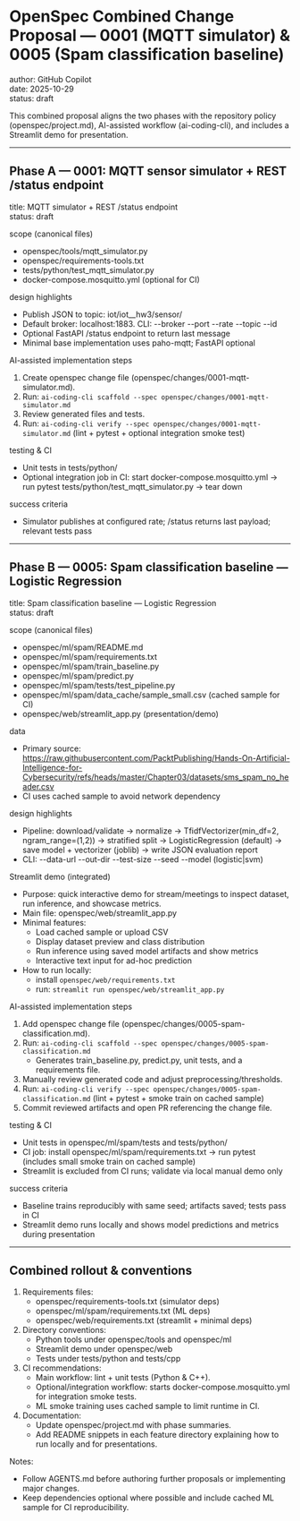 # OpenSpec Combined Change Proposal — 0001 (MQTT simulator) & 0005 (Spam classification baseline)

author: GitHub Copilot  
date: 2025-10-29  
status: draft

This combined proposal aligns the two phases with the repository policy (openspec/project.md), AI-assisted workflow (ai-coding-cli), and includes a Streamlit demo for presentation.

---

## Phase A — 0001: MQTT sensor simulator + REST /status endpoint

title: MQTT simulator + REST /status endpoint  
status: draft

scope (canonical files)
- openspec/tools/mqtt_simulator.py
- openspec/requirements-tools.txt
- tests/python/test_mqtt_simulator.py
- docker-compose.mosquitto.yml (optional for CI)

design highlights
- Publish JSON to topic: iot/iot__hw3/sensor/<id>
- Default broker: localhost:1883. CLI: --broker --port --rate --topic --id
- Optional FastAPI /status endpoint to return last message
- Minimal base implementation uses paho-mqtt; FastAPI optional

AI-assisted implementation steps
1. Create openspec change file (openspec/changes/0001-mqtt-simulator.md).
2. Run: `ai-coding-cli scaffold --spec openspec/changes/0001-mqtt-simulator.md`
3. Review generated files and tests.
4. Run: `ai-coding-cli verify --spec openspec/changes/0001-mqtt-simulator.md` (lint + pytest + optional integration smoke test)

testing & CI
- Unit tests in tests/python/
- Optional integration job in CI: start docker-compose.mosquitto.yml → run pytest tests/python/test_mqtt_simulator.py → tear down

success criteria
- Simulator publishes at configured rate; /status returns last payload; relevant tests pass

---

## Phase B — 0005: Spam classification baseline — Logistic Regression

title: Spam classification baseline — Logistic Regression  
status: draft

scope (canonical files)
- openspec/ml/spam/README.md
- openspec/ml/spam/requirements.txt
- openspec/ml/spam/train_baseline.py
- openspec/ml/spam/predict.py
- openspec/ml/spam/tests/test_pipeline.py
- openspec/ml/spam/data_cache/sample_small.csv (cached sample for CI)
- openspec/web/streamlit_app.py (presentation/demo)

data
- Primary source:
  https://raw.githubusercontent.com/PacktPublishing/Hands-On-Artificial-Intelligence-for-Cybersecurity/refs/heads/master/Chapter03/datasets/sms_spam_no_header.csv
- CI uses cached sample to avoid network dependency

design highlights
- Pipeline: download/validate → normalize → TfidfVectorizer(min_df=2, ngram_range=(1,2)) → stratified split → LogisticRegression (default) → save model + vectorizer (joblib) → write JSON evaluation report
- CLI: --data-url --out-dir --test-size --seed --model (logistic|svm)

Streamlit demo (integrated)
- Purpose: quick interactive demo for stream/meetings to inspect dataset, run inference, and showcase metrics.
- Main file: openspec/web/streamlit_app.py
- Minimal features:
  - Load cached sample or upload CSV
  - Display dataset preview and class distribution
  - Run inference using saved model artifacts and show metrics
  - Interactive text input for ad-hoc prediction
- How to run locally:
  - install `openspec/web/requirements.txt`
  - run: `streamlit run openspec/web/streamlit_app.py`

AI-assisted implementation steps
1. Add openspec change file (openspec/changes/0005-spam-classification.md).
2. Run: `ai-coding-cli scaffold --spec openspec/changes/0005-spam-classification.md`
   - Generates train_baseline.py, predict.py, unit tests, and a requirements file.
3. Manually review generated code and adjust preprocessing/thresholds.
4. Run: `ai-coding-cli verify --spec openspec/changes/0005-spam-classification.md` (lint + pytest + smoke train on cached sample)
5. Commit reviewed artifacts and open PR referencing the change file.

testing & CI
- Unit tests in openspec/ml/spam/tests and tests/python/
- CI job: install openspec/ml/spam/requirements.txt → run pytest (includes small smoke train on cached sample)
- Streamlit is excluded from CI runs; validate via local manual demo only

success criteria
- Baseline trains reproducibly with same seed; artifacts saved; tests pass in CI
- Streamlit demo runs locally and shows model predictions and metrics during presentation

---

## Combined rollout & conventions

1. Requirements files:
   - openspec/requirements-tools.txt (simulator deps)
   - openspec/ml/spam/requirements.txt (ML deps)
   - openspec/web/requirements.txt (streamlit + minimal deps)
2. Directory conventions:
   - Python tools under openspec/tools and openspec/ml
   - Streamlit demo under openspec/web
   - Tests under tests/python and tests/cpp
3. CI recommendations:
   - Main workflow: lint + unit tests (Python & C++).
   - Optional/integration workflow: starts docker-compose.mosquitto.yml for integration smoke tests.
   - ML smoke training uses cached sample to limit runtime in CI.
4. Documentation:
   - Update openspec/project.md with phase summaries.
   - Add README snippets in each feature directory explaining how to run locally and for presentations.

Notes:
- Follow AGENTS.md before authoring further proposals or implementing major changes.
- Keep dependencies optional where possible and include cached ML sample for CI reproducibility.